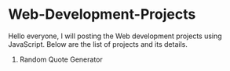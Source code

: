 # Web-Development-Projects
Hello everyone,
   I will posting the Web development projects using JavaScript. Below are the list of projects and its details.
   
1. Random Quote Generator
